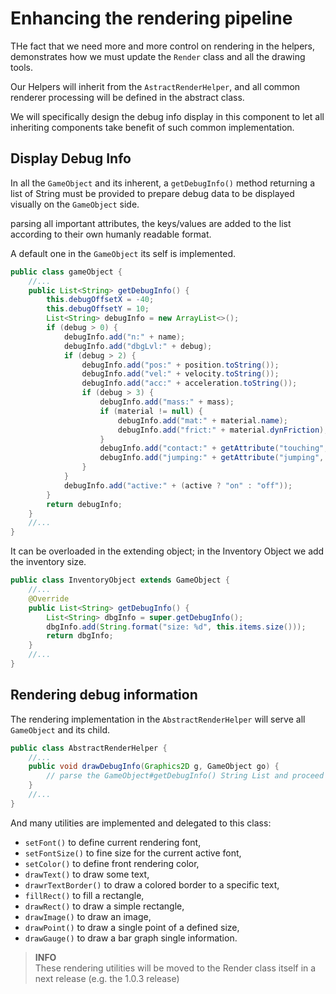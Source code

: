 # Enhancing the rendering pipeline

THe fact that we need more and more control on rendering in the helpers, demonstrates how we must update the `Render`
class and all the drawing tools.

Our Helpers will inherit from the `AstractRenderHelper`, and all common renderer processing will be defined in the
abstract class.

We will specifically design the debug info display in this component to let all inheriting components take benefit of
such common implementation.

## Display Debug Info

In all the `GameObject` and its inherent, a `getDebugInfo()` method returning a list of String must be provided to
prepare debug data to be displayed visually on the `GameObject` side.

parsing all important attributes, the keys/values are added to the list according to their own humanly readable format.

A default one in the `GameObject` its self is implemented.

```java
public class gameObject {
    //...
    public List<String> getDebugInfo() {
        this.debugOffsetX = -40;
        this.debugOffsetY = 10;
        List<String> debugInfo = new ArrayList<>();
        if (debug > 0) {
            debugInfo.add("n:" + name);
            debugInfo.add("dbgLvl:" + debug);
            if (debug > 2) {
                debugInfo.add("pos:" + position.toString());
                debugInfo.add("vel:" + velocity.toString());
                debugInfo.add("acc:" + acceleration.toString());
                if (debug > 3) {
                    debugInfo.add("mass:" + mass);
                    if (material != null) {
                        debugInfo.add("mat:" + material.name);
                        debugInfo.add("frict:" + material.dynFriction);
                    }
                    debugInfo.add("contact:" + getAttribute("touching", false));
                    debugInfo.add("jumping:" + getAttribute("jumping", false));
                }
            }
            debugInfo.add("active:" + (active ? "on" : "off"));
        }
        return debugInfo;
    }
    //...
}
```

It can be overloaded in the extending object; in the Inventory Object we add the inventory size.

```java
public class InventoryObject extends GameObject {
    //...
    @Override
    public List<String> getDebugInfo() {
        List<String> dbgInfo = super.getDebugInfo();
        dbgInfo.add(String.format("size: %d", this.items.size()));
        return dbgInfo;
    }
    //...
}
```

## Rendering debug information

The rendering implementation in the `AbstractRenderHelper` will serve all `GameObject` and its child.

```java
public class AbstractRenderHelper {
    //...
    public void drawDebugInfo(Graphics2D g, GameObject go) {
        // parse the GameObject#getDebugInfo() String List and proceed to the line rendering;
    }
    //...
}
```

And many utilities are implemented and delegated to this class:

- `setFont()` to define current rendering font,
- `setFontSize()` to fine size for the current active font,
- `setColor()` to define front rendering color,
- `drawText()` to draw some text,
- `drawrTextBorder()` to draw a colored border to a specific text,
- `fillRect()` to fill a rectangle,
- `drawRect()` to draw a simple rectangle,
- `drawImage()` to draw an image,
- `drawPoint()` to draw a single point of a defined size,
- `drawGauge()` to draw a bar graph single information.

> **INFO**<br/>These rendering utilities will be moved to the Render class itself in a next release (e.g. the 1.0.3 release)